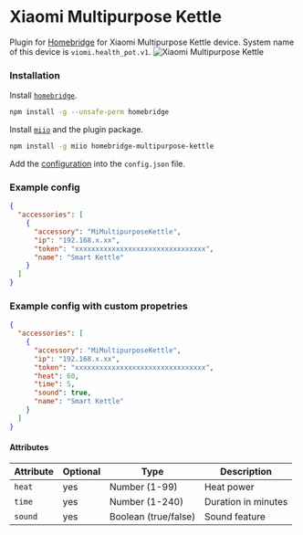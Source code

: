 # Xiaomi Multipurpose Kettle

Plugin for [Homebridge](https://github.com/nfarina/homebridge) for Xiaomi Multipurpose Kettle device. System name of this device is `viomi.health_pot.v1`.
![Xiaomi Multipurpose Kettle](https://i.imgur.com/WnLsZ2c.jpg "Xiaomi Multipurpose Kettle")

### Installation

Install [`homebridge`](https://github.com/homebridge/homebridge/blob/master/README.md#installation).

```bash
npm install -g --unsafe-perm homebridge
``` 

Install [`miio`](https://github.com/aholstenson/miio/blob/master/README.md) and the plugin package.

```bash
npm install -g miio homebridge-multipurpose-kettle
```

Add the [configuration](#example-config) into the `config.json` file.

### Example config

```json
{
  "accessories": [
    {
      "accessory": "MiMultipurposeKettle",
      "ip": "192.168.x.xx",
      "token": "xxxxxxxxxxxxxxxxxxxxxxxxxxxxxxxx",
      "name": "Smart Kettle"
    }
  ]
}
```

### Example config with custom propetries
```json
{
  "accessories": [
    {
      "accessory": "MiMultipurposeKettle",
      "ip": "192.168.x.xx",
      "token": "xxxxxxxxxxxxxxxxxxxxxxxxxxxxxxxx",
      "heat": 60,
      "time": 5,
      "sound": true,
      "name": "Smart Kettle"
    }
  ]
}
```

#### Attributes
| Attribute | Optional | Type | Description |
| ------------ | ------------ | ------------ | ------------ |
| `heat` | yes | Number (1-99) | Heat power |
| `time` | yes | Number (1-240) | Duration in minutes |
| `sound` | yes | Boolean (true/false) | Sound feature |
